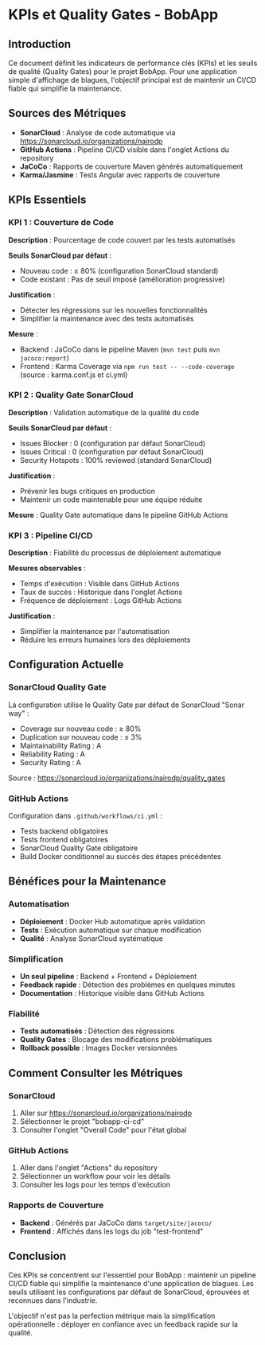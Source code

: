 # KPIs et Quality Gates - BobApp

## Introduction

Ce document définit les indicateurs de performance clés (KPIs) et les seuils de qualité (Quality Gates) pour le projet BobApp. Pour une application simple d'affichage de blagues, l'objectif principal est de maintenir un CI/CD fiable qui simplifie la maintenance.

## Sources des Métriques

- **SonarCloud** : Analyse de code automatique via https://sonarcloud.io/organizations/nairodp
- **GitHub Actions** : Pipeline CI/CD visible dans l'onglet Actions du repository
- **JaCoCo** : Rapports de couverture Maven générés automatiquement
- **Karma/Jasmine** : Tests Angular avec rapports de couverture

## KPIs Essentiels

### KPI 1 : Couverture de Code

**Description** : Pourcentage de code couvert par les tests automatisés

**Seuils SonarCloud par défaut** :

- Nouveau code : ≥ 80% (configuration SonarCloud standard)
- Code existant : Pas de seuil imposé (amélioration progressive)

**Justification** :

- Détecter les régressions sur les nouvelles fonctionnalités
- Simplifier la maintenance avec des tests automatisés

**Mesure** :

- Backend : JaCoCo dans le pipeline Maven (`mvn test` puis `mvn jacoco:report`)
- Frontend : Karma Coverage via `npm run test -- --code-coverage` (source : karma.conf.js et ci.yml)

### KPI 2 : Quality Gate SonarCloud

**Description** : Validation automatique de la qualité du code

**Seuils SonarCloud par défaut** :

- Issues Blocker : 0 (configuration par défaut SonarCloud)
- Issues Critical : 0 (configuration par défaut SonarCloud)
- Security Hotspots : 100% reviewed (standard SonarCloud)

**Justification** :

- Prévenir les bugs critiques en production
- Maintenir un code maintenable pour une équipe réduite

**Mesure** : Quality Gate automatique dans le pipeline GitHub Actions

### KPI 3 : Pipeline CI/CD

**Description** : Fiabilité du processus de déploiement automatique

**Mesures observables** :

- Temps d'exécution : Visible dans GitHub Actions
- Taux de succès : Historique dans l'onglet Actions
- Fréquence de déploiement : Logs GitHub Actions

**Justification** :

- Simplifier la maintenance par l'automatisation
- Réduire les erreurs humaines lors des déploiements

## Configuration Actuelle

### SonarCloud Quality Gate

La configuration utilise le Quality Gate par défaut de SonarCloud "Sonar way" :

- Coverage sur nouveau code : ≥ 80%
- Duplication sur nouveau code : ≤ 3%
- Maintainability Rating : A
- Reliability Rating : A
- Security Rating : A

Source : https://sonarcloud.io/organizations/nairodp/quality_gates

### GitHub Actions

Configuration dans `.github/workflows/ci.yml` :

- Tests backend obligatoires
- Tests frontend obligatoires
- SonarCloud Quality Gate obligatoire
- Build Docker conditionnel au succès des étapes précédentes

## Bénéfices pour la Maintenance

### Automatisation

- **Déploiement** : Docker Hub automatique après validation
- **Tests** : Exécution automatique sur chaque modification
- **Qualité** : Analyse SonarCloud systématique

### Simplification

- **Un seul pipeline** : Backend + Frontend + Déploiement
- **Feedback rapide** : Détection des problèmes en quelques minutes
- **Documentation** : Historique visible dans GitHub Actions

### Fiabilité

- **Tests automatisés** : Détection des régressions
- **Quality Gates** : Blocage des modifications problématiques
- **Rollback possible** : Images Docker versionnées

## Comment Consulter les Métriques

### SonarCloud

1. Aller sur https://sonarcloud.io/organizations/nairodp
2. Sélectionner le projet "bobapp-ci-cd"
3. Consulter l'onglet "Overall Code" pour l'état global

### GitHub Actions

1. Aller dans l'onglet "Actions" du repository
2. Sélectionner un workflow pour voir les détails
3. Consulter les logs pour les temps d'exécution

### Rapports de Couverture

- **Backend** : Générés par JaCoCo dans `target/site/jacoco/`
- **Frontend** : Affichés dans les logs du job "test-frontend"

## Conclusion

Ces KPIs se concentrent sur l'essentiel pour BobApp : maintenir un pipeline CI/CD fiable qui simplifie la maintenance d'une application de blagues. Les seuils utilisent les configurations par défaut de SonarCloud, éprouvées et reconnues dans l'industrie.

L'objectif n'est pas la perfection métrique mais la simplification opérationnelle : déployer en confiance avec un feedback rapide sur la qualité.
